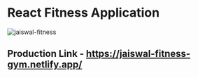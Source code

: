 # React Fitness Application

![jaiswal-fitness](https://github.com/abhishekjaiswal1206/Modern-Gym-Application/assets/71205176/55b76b67-1bbe-47f9-bb1d-2bc1e432291f)

## Production Link - https://jaiswal-fitness-gym.netlify.app/
